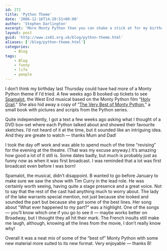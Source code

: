 ```yaml
---
id: 272
title: 'Python Theme'
date: '2006-12-16T14:20:51+00:00'
author: 'Stephen Darlington'
excerpt: 'More Monty Python than you can shake a stick at for my birthday.'
layout: post
guid: 'http://www.zx81.org.uk/blog/python-theme.html'
aliases: ['/blog/python-theme.html']
categories:
    - Blog
tags:
    - Blog
    - funny
    - life
    - people
---
```


I don’t think my birthday last Thursday could have had more of a Monty Python theme if I’d tried. A few weeks ago B booked up tickets to see [Spamalot](http://spamalotlondon.com/ "Spamalot in London's West End"), the West End musical based on the Monty Python film “[Holy Grail](http://www.amazon.co.uk/gp/redirect.html%3FASIN=B0001V01BQ%26tag=zx81orguk%26lcode=xm2%26cID=2025%26ccmID=165953%26location=/o/ASIN/B0001V01BQ%253FSubscriptionId=0EMV44A9A5YT1RVDGZ82 "View product details at Amazon").” She also hid away a copy of “[The Very Best of Monty Python](http://www.amazon.co.uk/gp/redirect.html%3FASIN=0413776158%26tag=zx81orguk%26lcode=xm2%26cID=2025%26ccmID=165953%26location=/o/ASIN/0413776158%253FSubscriptionId=0EMV44A9A5YT1RVDGZ82 "View product details at Amazon"),” a small book with pictures and scripts from the Python series.

Quite independently, I got a text a few weeks ago asking what I thought of a DVD box-set where each Python talked about and showed their favourite sketches. I’d not heard of it at the time, but it sounded like an intriguing idea. And they are greate to watch — thanks Mum and Dad!

I took the day off work and was able to spend much of the time “revising” for the evening at the theatre. (That was my excuse anyway.) It’s amazing how good a lot of it still is. Some dates badly, but much is probably just as funny now as when it was first broadcast. I was reminded that a lot was first broadcast even before I was born!

Spamalot, the musical, didn’t disappoint. B wanted to go before January to make sure we saw the show with Tim Curry in the lead role. He was certainly worth seeing, having quite a stage presence and a great voice. Not to say that the rest of the cast had anything much to worry about. The lady of the lake warrants special mention, not just because she looked and sounded the part but because she got some of the best lines. Her song about “What ever happened to my part?” was a highlight. One of the songs — you’ll know which one if you go to see it — maybe works better on Broadway, but I thought they all hit their mark. The French insults still make me laugh, although, knowing all the lines from the movie, I don’t really know why!

Overall it was a neat mix of some of the “best of” Monty Python with some new material more suited to its new format. Very enjoyable — thanks B!